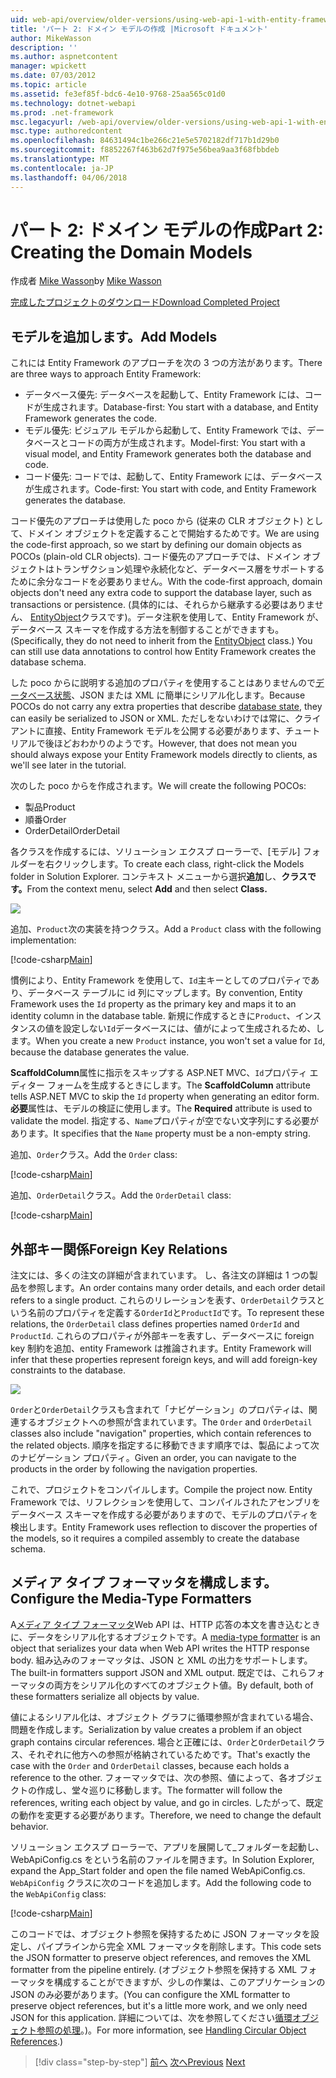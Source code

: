 ```yaml
---
uid: web-api/overview/older-versions/using-web-api-1-with-entity-framework-5/using-web-api-with-entity-framework-part-2
title: 'パート 2: ドメイン モデルの作成 |Microsoft ドキュメント'
author: MikeWasson
description: ''
ms.author: aspnetcontent
manager: wpickett
ms.date: 07/03/2012
ms.topic: article
ms.assetid: fe3ef85f-bdc6-4e10-9768-25aa565c01d0
ms.technology: dotnet-webapi
ms.prod: .net-framework
msc.legacyurl: /web-api/overview/older-versions/using-web-api-1-with-entity-framework-5/using-web-api-with-entity-framework-part-2
msc.type: authoredcontent
ms.openlocfilehash: 84631494c1be266c21e5e5702182df717b1d29b0
ms.sourcegitcommit: f8852267f463b62d7f975e56bea9aa3f68fbbdeb
ms.translationtype: MT
ms.contentlocale: ja-JP
ms.lasthandoff: 04/06/2018
---
```

<a name="part-2-creating-the-domain-models"></a><span data-ttu-id="df20b-102">パート 2: ドメイン モデルの作成</span><span class="sxs-lookup"><span data-stu-id="df20b-102">Part 2: Creating the Domain Models</span></span>
====================
<span data-ttu-id="df20b-103">作成者 [Mike Wasson](https://github.com/MikeWasson)</span><span class="sxs-lookup"><span data-stu-id="df20b-103">by [Mike Wasson](https://github.com/MikeWasson)</span></span>

[<span data-ttu-id="df20b-104">完成したプロジェクトのダウンロード</span><span class="sxs-lookup"><span data-stu-id="df20b-104">Download Completed Project</span></span>](http://code.msdn.microsoft.com/ASP-NET-Web-API-with-afa30545)

## <a name="add-models"></a><span data-ttu-id="df20b-105">モデルを追加します。</span><span class="sxs-lookup"><span data-stu-id="df20b-105">Add Models</span></span>

<span data-ttu-id="df20b-106">これには Entity Framework のアプローチを次の 3 つの方法があります。</span><span class="sxs-lookup"><span data-stu-id="df20b-106">There are three ways to approach Entity Framework:</span></span>

- <span data-ttu-id="df20b-107">データベース優先: データベースを起動して、Entity Framework には、コードが生成されます。</span><span class="sxs-lookup"><span data-stu-id="df20b-107">Database-first: You start with a database, and Entity Framework generates the code.</span></span>
- <span data-ttu-id="df20b-108">モデル優先: ビジュアル モデルから起動して、Entity Framework では、データベースとコードの両方が生成されます。</span><span class="sxs-lookup"><span data-stu-id="df20b-108">Model-first: You start with a visual model, and Entity Framework generates both the database and code.</span></span>
- <span data-ttu-id="df20b-109">コード優先: コードでは、起動して、Entity Framework には、データベースが生成されます。</span><span class="sxs-lookup"><span data-stu-id="df20b-109">Code-first: You start with code, and Entity Framework generates the database.</span></span>

<span data-ttu-id="df20b-110">コード優先のアプローチは使用した poco から (従来の CLR オブジェクト) として、ドメイン オブジェクトを定義することで開始するためです。</span><span class="sxs-lookup"><span data-stu-id="df20b-110">We are using the code-first approach, so we start by defining our domain objects as POCOs (plain-old CLR objects).</span></span> <span data-ttu-id="df20b-111">コード優先のアプローチでは、ドメイン オブジェクトはトランザクション処理や永続化など、データベース層をサポートするために余分なコードを必要ありません。</span><span class="sxs-lookup"><span data-stu-id="df20b-111">With the code-first approach, domain objects don't need any extra code to support the database layer, such as transactions or persistence.</span></span> <span data-ttu-id="df20b-112">(具体的には、それらから継承する必要はありません、 [EntityObject](https://msdn.microsoft.com/library/system.data.objects.dataclasses.entityobject.aspx)クラスです)。データ注釈を使用して、Entity Framework が、データベース スキーマを作成する方法を制御することができますも。</span><span class="sxs-lookup"><span data-stu-id="df20b-112">(Specifically, they do not need to inherit from the [EntityObject](https://msdn.microsoft.com/library/system.data.objects.dataclasses.entityobject.aspx) class.) You can still use data annotations to control how Entity Framework creates the database schema.</span></span>

<span data-ttu-id="df20b-113">した poco からに説明する追加のプロパティを使用することはありませんので[データベース状態](https://msdn.microsoft.com/library/system.data.entitystate.aspx)、JSON または XML に簡単にシリアル化します。</span><span class="sxs-lookup"><span data-stu-id="df20b-113">Because POCOs do not carry any extra properties that describe [database state](https://msdn.microsoft.com/library/system.data.entitystate.aspx), they can easily be serialized to JSON or XML.</span></span> <span data-ttu-id="df20b-114">ただしをないわけでは常に、クライアントに直接、Entity Framework モデルを公開する必要があります、チュートリアルで後ほどおわかりのようです。</span><span class="sxs-lookup"><span data-stu-id="df20b-114">However, that does not mean you should always expose your Entity Framework models directly to clients, as we'll see later in the tutorial.</span></span>

<span data-ttu-id="df20b-115">次のした poco からを作成されます。</span><span class="sxs-lookup"><span data-stu-id="df20b-115">We will create the following POCOs:</span></span>

- <span data-ttu-id="df20b-116">製品</span><span class="sxs-lookup"><span data-stu-id="df20b-116">Product</span></span>
- <span data-ttu-id="df20b-117">順番</span><span class="sxs-lookup"><span data-stu-id="df20b-117">Order</span></span>
- <span data-ttu-id="df20b-118">OrderDetail</span><span class="sxs-lookup"><span data-stu-id="df20b-118">OrderDetail</span></span>

<span data-ttu-id="df20b-119">各クラスを作成するには、ソリューション エクスプ ローラーで、[モデル] フォルダーを右クリックします。</span><span class="sxs-lookup"><span data-stu-id="df20b-119">To create each class, right-click the Models folder in Solution Explorer.</span></span> <span data-ttu-id="df20b-120">コンテキスト メニューから選択**追加**し、**クラスです。**</span><span class="sxs-lookup"><span data-stu-id="df20b-120">From the context menu, select **Add** and then select **Class.**</span></span>

![](using-web-api-with-entity-framework-part-2/_static/image1.png)

<span data-ttu-id="df20b-121">追加、`Product`次の実装を持つクラス。</span><span class="sxs-lookup"><span data-stu-id="df20b-121">Add a `Product` class with the following implementation:</span></span>

[!code-csharp[Main](using-web-api-with-entity-framework-part-2/samples/sample1.cs)]

<span data-ttu-id="df20b-122">慣例により、Entity Framework を使用して、`Id`主キーとしてのプロパティであり、データベース テーブルに id 列にマップします。</span><span class="sxs-lookup"><span data-stu-id="df20b-122">By convention, Entity Framework uses the `Id` property as the primary key and maps it to an identity column in the database table.</span></span> <span data-ttu-id="df20b-123">新規に作成するときに`Product`、インスタンスの値を設定しない`Id`データベースには、値がによって生成されるため、します。</span><span class="sxs-lookup"><span data-stu-id="df20b-123">When you create a new `Product` instance, you won't set a value for `Id`, because the database generates the value.</span></span>

<span data-ttu-id="df20b-124">**ScaffoldColumn**属性に指示をスキップする ASP.NET MVC、`Id`プロパティ エディター フォームを生成するときにします。</span><span class="sxs-lookup"><span data-stu-id="df20b-124">The **ScaffoldColumn** attribute tells ASP.NET MVC to skip the `Id` property when generating an editor form.</span></span> <span data-ttu-id="df20b-125">**必要**属性は、モデルの検証に使用します。</span><span class="sxs-lookup"><span data-stu-id="df20b-125">The **Required** attribute is used to validate the model.</span></span> <span data-ttu-id="df20b-126">指定する、`Name`プロパティが空でない文字列にする必要があります。</span><span class="sxs-lookup"><span data-stu-id="df20b-126">It specifies that the `Name` property must be a non-empty string.</span></span>

<span data-ttu-id="df20b-127">追加、`Order`クラス。</span><span class="sxs-lookup"><span data-stu-id="df20b-127">Add the `Order` class:</span></span>

[!code-csharp[Main](using-web-api-with-entity-framework-part-2/samples/sample2.cs)]

<span data-ttu-id="df20b-128">追加、`OrderDetail`クラス。</span><span class="sxs-lookup"><span data-stu-id="df20b-128">Add the `OrderDetail` class:</span></span>

[!code-csharp[Main](using-web-api-with-entity-framework-part-2/samples/sample3.cs)]

## <a name="foreign-key-relations"></a><span data-ttu-id="df20b-129">外部キー関係</span><span class="sxs-lookup"><span data-stu-id="df20b-129">Foreign Key Relations</span></span>

<span data-ttu-id="df20b-130">注文には、多くの注文の詳細が含まれています。 し、各注文の詳細は 1 つの製品を参照します。</span><span class="sxs-lookup"><span data-stu-id="df20b-130">An order contains many order details, and each order detail refers to a single product.</span></span> <span data-ttu-id="df20b-131">これらのリレーションを表す、`OrderDetail`クラスという名前のプロパティを定義する`OrderId`と`ProductId`です。</span><span class="sxs-lookup"><span data-stu-id="df20b-131">To represent these relations, the `OrderDetail` class defines properties named `OrderId` and `ProductId`.</span></span> <span data-ttu-id="df20b-132">これらのプロパティが外部キーを表すし、データベースに foreign key 制約を追加、entity Framework は推論されます。</span><span class="sxs-lookup"><span data-stu-id="df20b-132">Entity Framework will infer that these properties represent foreign keys, and will add foreign-key constraints to the database.</span></span>

![](using-web-api-with-entity-framework-part-2/_static/image2.png)

<span data-ttu-id="df20b-133">`Order`と`OrderDetail`クラスも含まれて「ナビゲーション」のプロパティは、関連するオブジェクトへの参照が含まれています。</span><span class="sxs-lookup"><span data-stu-id="df20b-133">The `Order` and `OrderDetail` classes also include "navigation" properties, which contain references to the related objects.</span></span> <span data-ttu-id="df20b-134">順序を指定するに移動できます順序では、製品によって次のナビゲーション プロパティ。</span><span class="sxs-lookup"><span data-stu-id="df20b-134">Given an order, you can navigate to the products in the order by following the navigation properties.</span></span>

<span data-ttu-id="df20b-135">これで、プロジェクトをコンパイルします。</span><span class="sxs-lookup"><span data-stu-id="df20b-135">Compile the project now.</span></span> <span data-ttu-id="df20b-136">Entity Framework では、リフレクションを使用して、コンパイルされたアセンブリをデータベース スキーマを作成する必要がありますので、モデルのプロパティを検出します。</span><span class="sxs-lookup"><span data-stu-id="df20b-136">Entity Framework uses reflection to discover the properties of the models, so it requires a compiled assembly to create the database schema.</span></span>

## <a name="configure-the-media-type-formatters"></a><span data-ttu-id="df20b-137">メディア タイプ フォーマッタを構成します。</span><span class="sxs-lookup"><span data-stu-id="df20b-137">Configure the Media-Type Formatters</span></span>

<span data-ttu-id="df20b-138">A[メディア タイプ フォーマッタ](../../formats-and-model-binding/media-formatters.md)Web API は、HTTP 応答の本文を書き込むときに、データをシリアル化するオブジェクトです。</span><span class="sxs-lookup"><span data-stu-id="df20b-138">A [media-type formatter](../../formats-and-model-binding/media-formatters.md) is an object that serializes your data when Web API writes the HTTP response body.</span></span> <span data-ttu-id="df20b-139">組み込みのフォーマッタは、JSON と XML の出力をサポートします。</span><span class="sxs-lookup"><span data-stu-id="df20b-139">The built-in formatters support JSON and XML output.</span></span> <span data-ttu-id="df20b-140">既定では、これらフォーマッタの両方をシリアル化のすべてのオブジェクト値。</span><span class="sxs-lookup"><span data-stu-id="df20b-140">By default, both of these formatters serialize all objects by value.</span></span>

<span data-ttu-id="df20b-141">値によるシリアル化は、オブジェクト グラフに循環参照が含まれている場合、問題を作成します。</span><span class="sxs-lookup"><span data-stu-id="df20b-141">Serialization by value creates a problem if an object graph contains circular references.</span></span> <span data-ttu-id="df20b-142">場合と正確には、`Order`と`OrderDetail`クラス、それぞれに他方への参照が格納されているためです。</span><span class="sxs-lookup"><span data-stu-id="df20b-142">That's exactly the case with the `Order` and `OrderDetail` classes, because each holds a reference to the other.</span></span> <span data-ttu-id="df20b-143">フォーマッタでは、次の参照、値によって、各オブジェクトの作成し、堂々巡りに移動します。</span><span class="sxs-lookup"><span data-stu-id="df20b-143">The formatter will follow the references, writing each object by value, and go in circles.</span></span> <span data-ttu-id="df20b-144">したがって、既定の動作を変更する必要があります。</span><span class="sxs-lookup"><span data-stu-id="df20b-144">Therefore, we need to change the default behavior.</span></span>

<span data-ttu-id="df20b-145">ソリューション エクスプ ローラーで、アプリを展開して\_フォルダーを起動し、WebApiConfig.cs をという名前のファイルを開きます。</span><span class="sxs-lookup"><span data-stu-id="df20b-145">In Solution Explorer, expand the App\_Start folder and open the file named WebApiConfig.cs.</span></span> <span data-ttu-id="df20b-146">`WebApiConfig` クラスに次のコードを追加します。</span><span class="sxs-lookup"><span data-stu-id="df20b-146">Add the following code to the `WebApiConfig` class:</span></span>

[!code-csharp[Main](using-web-api-with-entity-framework-part-2/samples/sample4.cs?highlight=11)]

<span data-ttu-id="df20b-147">このコードでは、オブジェクト参照を保持するために JSON フォーマッタを設定し、パイプラインから完全 XML フォーマッタを削除します。</span><span class="sxs-lookup"><span data-stu-id="df20b-147">This code sets the JSON formatter to preserve object references, and removes the XML formatter from the pipeline entirely.</span></span> <span data-ttu-id="df20b-148">(オブジェクト参照を保持する XML フォーマッタを構成することができますが、少しの作業は、このアプリケーションの JSON のみ必要があります。</span><span class="sxs-lookup"><span data-stu-id="df20b-148">(You can configure the XML formatter to preserve object references, but it's a little more work, and we only need JSON for this application.</span></span> <span data-ttu-id="df20b-149">詳細については、次を参照してください[循環オブジェクト参照の処理](../../formats-and-model-binding/json-and-xml-serialization.md#handling_circular_object_references)。)。</span><span class="sxs-lookup"><span data-stu-id="df20b-149">For more information, see [Handling Circular Object References](../../formats-and-model-binding/json-and-xml-serialization.md#handling_circular_object_references).)</span></span>

> [!div class="step-by-step"]
> <span data-ttu-id="df20b-150">[前へ](using-web-api-with-entity-framework-part-1.md)
> [次へ](using-web-api-with-entity-framework-part-3.md)</span><span class="sxs-lookup"><span data-stu-id="df20b-150">[Previous](using-web-api-with-entity-framework-part-1.md)
[Next](using-web-api-with-entity-framework-part-3.md)</span></span>
